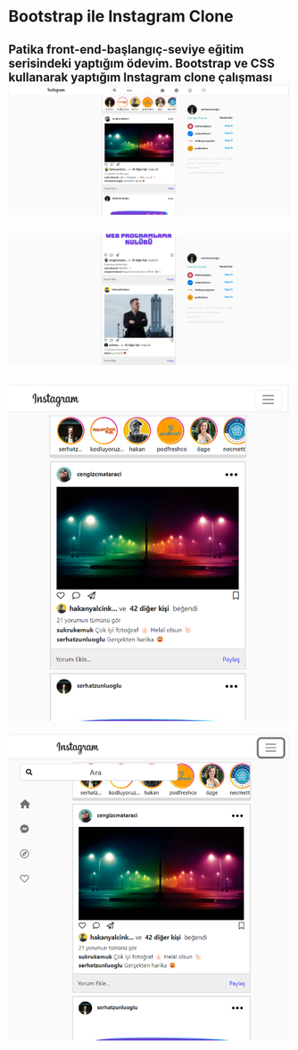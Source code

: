 # Bootstrap ile Instagram Clone
 Patika front-end-başlangıç-seviye eğitim serisindeki yaptığım ödevim. Bootstrap ve CSS kullanarak yaptığım Instagram clone çalışması 
![alt text](https://github.com/serhatzunluoglu/Bootstrap-ile-Instagram-Clone/blob/77b1372142a6df3e3e44380b67c52281e00fe135/Proje%20Resimleri/1.png)
--
![alt text](https://github.com/serhatzunluoglu/Bootstrap-ile-Instagram-Clone/blob/77b1372142a6df3e3e44380b67c52281e00fe135/Proje%20Resimleri/2.png)
--
![alt text](https://github.com/serhatzunluoglu/Bootstrap-ile-Instagram-Clone/blob/77b1372142a6df3e3e44380b67c52281e00fe135/Proje%20Resimleri/3.png)
--
![alt text](https://github.com/serhatzunluoglu/Bootstrap-ile-Instagram-Clone/blob/77b1372142a6df3e3e44380b67c52281e00fe135/Proje%20Resimleri/4.png)
